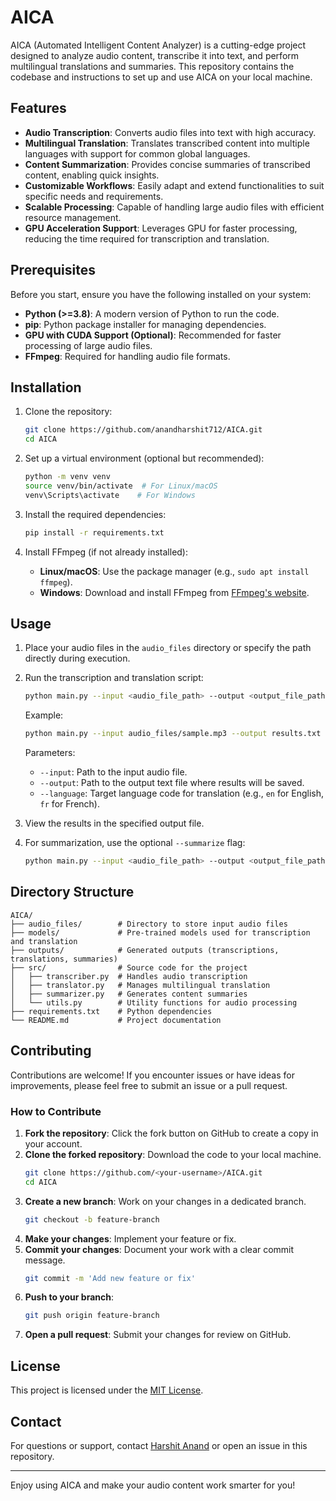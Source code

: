 # AICA

AICA (Automated Intelligent Content Analyzer) is a cutting-edge project designed to analyze audio content, transcribe it into text, and perform multilingual translations and summaries. This repository contains the codebase and instructions to set up and use AICA on your local machine.

## Features

- **Audio Transcription**: Converts audio files into text with high accuracy.
- **Multilingual Translation**: Translates transcribed content into multiple languages with support for common global languages.
- **Content Summarization**: Provides concise summaries of transcribed content, enabling quick insights.
- **Customizable Workflows**: Easily adapt and extend functionalities to suit specific needs and requirements.
- **Scalable Processing**: Capable of handling large audio files with efficient resource management.
- **GPU Acceleration Support**: Leverages GPU for faster processing, reducing the time required for transcription and translation.

## Prerequisites

Before you start, ensure you have the following installed on your system:

- **Python (>=3.8)**: A modern version of Python to run the code.
- **pip**: Python package installer for managing dependencies.
- **GPU with CUDA Support (Optional)**: Recommended for faster processing of large audio files.
- **FFmpeg**: Required for handling audio file formats.

## Installation

1. Clone the repository:
   ```bash
   git clone https://github.com/anandharshit712/AICA.git
   cd AICA
   ```

2. Set up a virtual environment (optional but recommended):
   ```bash
   python -m venv venv
   source venv/bin/activate  # For Linux/macOS
   venv\Scripts\activate    # For Windows
   ```

3. Install the required dependencies:
   ```bash
   pip install -r requirements.txt
   ```

4. Install FFmpeg (if not already installed):
   - **Linux/macOS**: Use the package manager (e.g., `sudo apt install ffmpeg`).
   - **Windows**: Download and install FFmpeg from [FFmpeg's website](https://ffmpeg.org/).

## Usage

1. Place your audio files in the `audio_files` directory or specify the path directly during execution.

2. Run the transcription and translation script:
   ```bash
   python main.py --input <audio_file_path> --output <output_file_path> --language <target_language>
   ```

   Example:
   ```bash
   python main.py --input audio_files/sample.mp3 --output results.txt --language fr
   ```

   Parameters:
   - `--input`: Path to the input audio file.
   - `--output`: Path to the output text file where results will be saved.
   - `--language`: Target language code for translation (e.g., `en` for English, `fr` for French).

3. View the results in the specified output file.

4. For summarization, use the optional `--summarize` flag:
   ```bash
   python main.py --input <audio_file_path> --output <output_file_path> --language <target_language> --summarize
   ```

## Directory Structure

```
AICA/
├── audio_files/        # Directory to store input audio files
├── models/             # Pre-trained models used for transcription and translation
├── outputs/            # Generated outputs (transcriptions, translations, summaries)
├── src/                # Source code for the project
│   ├── transcriber.py  # Handles audio transcription
│   ├── translator.py   # Manages multilingual translation
│   ├── summarizer.py   # Generates content summaries
│   └── utils.py        # Utility functions for audio processing
├── requirements.txt    # Python dependencies
└── README.md           # Project documentation
```

## Contributing

Contributions are welcome! If you encounter issues or have ideas for improvements, please feel free to submit an issue or a pull request.

### How to Contribute

1. **Fork the repository**: Click the fork button on GitHub to create a copy in your account.
2. **Clone the forked repository**: Download the code to your local machine.
   ```bash
   git clone https://github.com/<your-username>/AICA.git
   cd AICA
   ```
3. **Create a new branch**: Work on your changes in a dedicated branch.
   ```bash
   git checkout -b feature-branch
   ```
4. **Make your changes**: Implement your feature or fix.
5. **Commit your changes**: Document your work with a clear commit message.
   ```bash
   git commit -m 'Add new feature or fix'
   ```
6. **Push to your branch**:
   ```bash
   git push origin feature-branch
   ```
7. **Open a pull request**: Submit your changes for review on GitHub.

## License

This project is licensed under the [MIT License](LICENSE).

## Contact

For questions or support, contact [Harshit Anand](https://github.com/anandharshit712) or open an issue in this repository.

---

Enjoy using AICA and make your audio content work smarter for you!
